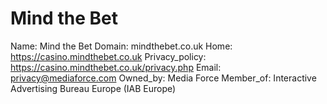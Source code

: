 
# Mind the Bet

Name: Mind the Bet
Domain: mindthebet.co.uk
Home: https://casino.mindthebet.co.uk
Privacy_policy: https://casino.mindthebet.co.uk/privacy.php
Email: privacy@mediaforce.com
Owned_by: Media Force
Member_of: Interactive Advertising Bureau Europe (IAB Europe)
